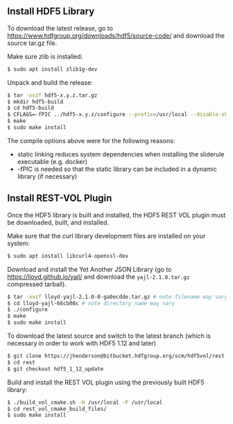 ## Install HDF5 Library

To download the latest release, go to https://www.hdfgroup.org/downloads/hdf5/source-code/ and download the source tar.gz file.

Make sure zlib is installed:
```bash
$ sudo apt install zlib1g-dev
```

Unpack and build the release:
```bash
$ tar -xvzf hdf5-x.y.z.tar.gz
$ mkdir hdf5-build
$ cd hdf5-build
$ CFLAGS=-fPIC ../hdf5-x.y.z/configure --prefix=/usr/local --disable-shared --enable-build-mode=debug --enable-cxx
$ make
$ sudo make install
```

The compile options above were for the following reasons:
* static linking reduces system dependencies when installing the sliderule executable (e.g. docker)
* -fPIC is needed so that the static library can be included in a dynamic library (if necessary)

## Install REST-VOL Plugin

Once the HDF5 library is built and installed, the HDF5 REST VOL plugin must be downloaded, built, and installed.

Make sure that the curl library development files are installed on your system:
```bash
$ sudo apt install libcurl4-openssl-dev
```

Download and install the Yet Another JSON Library (go to https://lloyd.github.io/yajl/ and download the `yajl-2.1.0.tar.gz` compressed tarball).
```bash
$ tar -xvzf lloyd-yajl-2.1.0-0-ga0ecdde.tar.gz # note filename may vary
$ cd lloyd-yajl-66cb08c # note directory name may vary
$ ./configure
$ make
$ sudo make install
```

To download the latest source and switch to the latest branch (which is necessary in order to work with HDF5 1.12 and later)
```bash
$ git clone https://jhenderson@bitbucket.hdfgroup.org/scm/hdf5vol/rest.git
$ cd rest
$ git checkout hdf5_1_12_update
```

Build and install the REST VOL plugin using the previously built HDF5 library:
```bash
$ ./build_vol_cmake.sh -H /usr/local -P /usr/local
$ cd rest_vol_cmake_build_files/
$ sudo make install
```